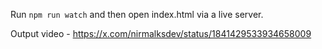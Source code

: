 Run `npm run watch` and then open index.html via a live server.

Output video - https://x.com/nirmalksdev/status/1841429533934658009
